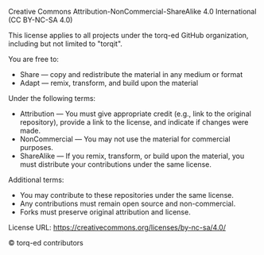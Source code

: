 Creative Commons Attribution-NonCommercial-ShareAlike 4.0 International (CC BY-NC-SA 4.0)

This license applies to all projects under the torq-ed GitHub organization, including but not limited to "torqit".

You are free to:
- Share — copy and redistribute the material in any medium or format
- Adapt — remix, transform, and build upon the material

Under the following terms:
- Attribution — You must give appropriate credit (e.g., link to the original repository), provide a link to the license, and indicate if changes were made.
- NonCommercial — You may not use the material for commercial purposes.
- ShareAlike — If you remix, transform, or build upon the material, you must distribute your contributions under the same license.

Additional terms:
- You may contribute to these repositories under the same license.
- Any contributions must remain open source and non-commercial.
- Forks must preserve original attribution and license.

License URL: https://creativecommons.org/licenses/by-nc-sa/4.0/

© torq-ed contributors
